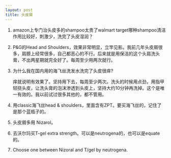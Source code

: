 ```yaml
---
layout: post
title: 头皮屑
---
```


1. amazon上专门治头皮多的shampoo太贵了walmart target哪种shampoo清洁作用比较好，刺激少，洗完了头皮湿润？
2. P&G的Head and Shoulders，效果非常明显，立竿见影。我前几年头皮屑很多，肩膀上经常很多，自己都恶心的不行。后来就是用保洁的这个头肩洗头膏，不出两星期就完全好了。每周至少用两次就行。
3. 为什么我在国内用的海飞丝洗发水洗完了头皮很痒?

    痒就说明有效果了。坚持用下去，每周至少两次。洗头的时候用点劲，用指甲轻挠头皮，让洗头膏的泡沫渗透到头皮上，坚持大约10分钟再洗掉。这个是唯一有效的。我以前试过很多其他的，都不管用。
4. 用classic海飞丝head & shoulders，里面含有ZPT。要买海飞丝的，记住了是那个蓝瓶子的。 
5. 头皮屑多用 Nizarol。
6. 去沃尔玛买T-gel extra strength。可以是neutrogena的，也可以是equate的。
7. Choose one between Nizoral and T/gel by neutrogena.
